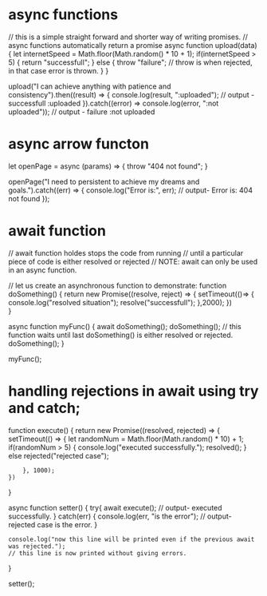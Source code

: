# async functions
// this is a simple straight forward and shorter way of writing promises.
// async functions automatically return a promise
async function upload(data) {
    let internetSpeed = Math.floor(Math.random() * 10 + 1);
    if(internetSpeed  > 5) {
        return "successfull";
    } else {
        throw "failure"; // throw is when rejected, in that case error is thrown.
    }
} 

upload("I can achieve anything with patience and consistency").then((result) => {
    console.log(result, ":uploaded"); // output - successfull :uploaded
}).catch((error) => console.log(error, ":not uploaded")); // output - failure :not uploaded

# async arrow functon
let openPage = async (params) => {
    throw "404 not found";
} 

openPage("I need to persistent to achieve my dreams and goals.").catch((err) => {
    console.log("Error is:", err); // output- Error is: 404 not found
});

# await function
// await function holdes stops the code from running 
// until a particular piece of code is either resolved or rejected
// NOTE: await can only be used in an async function.

// let us create an asynchronous function to demonstrate:
function doSomething() {
    return new Promise((resolve, reject) =>  {
        setTimeout(()=> {
            console.log("resolved situation");
            resolve("successfull");
        },2000);
    })  
}

async function myFunc() {
    await doSomething();
    doSomething(); // this function waits until last doSomething() is either resolved or rejected.
    doSomething();
}

myFunc();

# handling rejections in await using try and catch;
function execute() {
    return new Promise((resolved, rejected) => {
        setTimeout(() => {
            let randomNum = Math.floor(Math.random() * 10) + 1;
            if(randomNum > 5) {
                console.log("executed successfully.");
                resolved();
            } 
            else rejected("rejected case");
            
        }, 1000);
    })
}

async function setter() {
    try{
        await execute(); // output- executed successfully.
    }
    catch(err) {
        console.log(err, "is the error"); // output- rejected case is the error.
    }

    console.log("now this line will be printed even if the previous await was rejected."); 
    // this line is now printed without giving errors.
}

setter();

